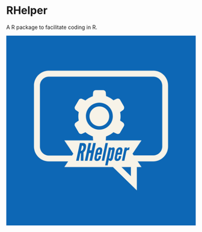 # RHelper
A R package to facilitate coding in R.




<div align="center">
  <img src="RHelper-logos.jpeg" width="800px" />
</div>
